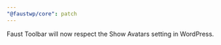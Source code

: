 ```yaml
---
"@faustwp/core": patch
---
```


Faust Toolbar will now respect the Show Avatars setting in WordPress.

